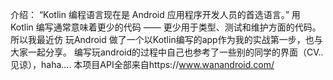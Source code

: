 介绍：
“Kotlin 编程语言现在是 Android 应用程序开发人员的首选语言。”
用 Kotlin 编写通常意味着更少的代码 —— 更少用于类型、测试和维护方面的代码。
所以我最近仿 玩Android 做了一个以Kotlin编写的app作为我的实战第一步，也与大家一起分享。
编写玩android的过程中自己也参考了一些别的同学的界面（CV..见谅），haha....
本项目API全部来自https://www.wanandroid.com/
